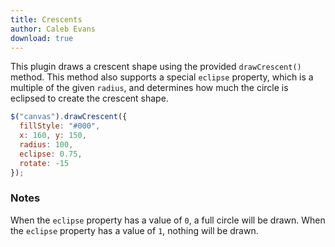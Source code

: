 ```yaml
---
title: Crescents
author: Caleb Evans
download: true
---
```


This plugin draws a crescent shape using the provided `drawCrescent()` method. This method also supports a special `eclipse` property, which is a multiple of the given `radius`, and determines how much the circle is eclipsed to create the crescent shape.

```javascript
$("canvas").drawCrescent({
  fillStyle: "#000",
  x: 160, y: 150,
  radius: 100,
  eclipse: 0.75,
  rotate: -15
});
```

### Notes

When the `eclipse` property has a value of `0`, a full circle will be drawn. When the `eclipse` property has a value of `1`, nothing will be drawn.
